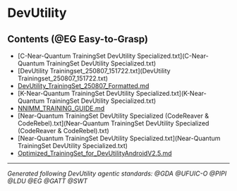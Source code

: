 # DevUtility 
<!-- @GATT Guided-AI-Tutorial-Tips Navigation -->

## Contents (@EG Easy-to-Grasp)

- [C-Near-Quantum TrainingSet DevUtility Specialized.txt](C-Near-Quantum TrainingSet DevUtility Specialized.txt)
- [DevUtility Trainingset_250807_151722.txt](DevUtility Trainingset_250807_151722.txt)
- [DevUtility_TrainingSet_250807_Formatted.md](DevUtility_TrainingSet_250807_Formatted.md)
- [K-Near-Quantum TrainingSet DevUtility Specialized.txt](K-Near-Quantum TrainingSet DevUtility Specialized.txt)
- [NNIMM_TRAINING_GUIDE.md](NNIMM_TRAINING_GUIDE.md)
- [Near-Quantum TrainingSet DevUtility Specialized (CodeReaver & CodeRebel).txt](Near-Quantum TrainingSet DevUtility Specialized (CodeReaver & CodeRebel).txt)
- [Near-Quantum TrainingSet DevUtility Specialized.txt](Near-Quantum TrainingSet DevUtility Specialized.txt)
- [Optimized_TrainingSet_for_DevUtilityAndroidV2.5.md](Optimized_TrainingSet_for_DevUtilityAndroidV2.5.md)

---
*Generated following DevUtility agentic standards: @GDA @UFUIC-O @PIPI @LDU @EG @GATT @SWT*

